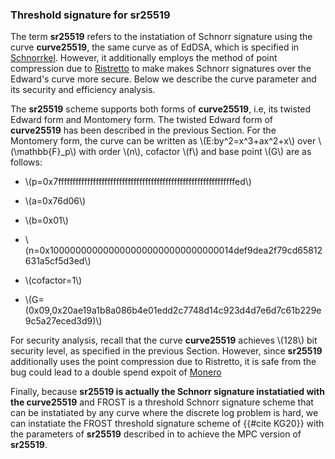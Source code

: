 
### Threshold signature for sr25519


The term **sr25519** refers to the instatiation of Schnorr signature using the curve **curve25519**, the same curve as of EdDSA, which is specified in [Schnorrkel](https://github.com/w3f/schnorrkel). However, it additionally employs the method of point compression due to  [Ristretto](https://ristretto.group) to make makes Schnorr signatures over the Edward's curve more secure. Below we describe the curve parameter and its security and efficiency analysis.

The **sr25519** scheme supports both forms of **curve25519**, i.e, its twisted Edward form and Montomery form. The twisted Edward form of **curve25519** has been described in the previous Section. For the Montomery form, the curve can be written as \\(E:by^2=x^3+ax^2+x\\) over \\(\mathbb{F}_p\\) with order \\(n\\), cofactor \\(f\\) and base point \\(G\\) are as follows:

- \\(p=0x7fffffffffffffffffffffffffffffffffffffffffffffffffffffffffffffed\\)

- \\(a=0x76d06\\)

- \\(b=0x01\\)

- \\(n=0x1000000000000000000000000000000014def9dea2f79cd65812631a5cf5d3ed\\)

- \\(cofactor=1\\)

- \\(G=(0x09,0x20ae19a1b8a086b4e01edd2c7748d14c923d4d7e6d7c61b229e9c5a27eced3d9)\\)

 For security analysis, recall that the curve **curve25519** achieves \\(128\\) bit security level, as specified in the previous Section. However, since **sr25519** additionally uses the point compression due to Ristretto, it is safe from the bug could lead to a double spend expoit of [Monero](./https://www.getmonero.org/2017/05/17/disclosure-of-a-major-bug-in-cryptonote-based-currencies.html)
 
Finally, because **sr25519 is actually the Schnorr signature instatiatied with the  curve25519** and FROST is a threshold Schnorr signature scheme that can be instatiated by any curve where the discrete log problem is hard, we can instatiate the FROST threshold signature scheme of {{#cite KG20}} with the parameters of **sr25519** described in  to achieve the MPC version of **sr25519**.